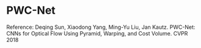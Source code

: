 # PWC-Net


Reference:
Deqing Sun, Xiaodong Yang, Ming-Yu Liu, Jan Kautz. PWC-Net: CNNs for Optical Flow Using Pyramid, Warping, and Cost Volume. CVPR 2018
